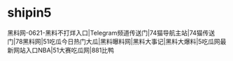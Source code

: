 # shipin5
黑料网-0621-黑料不打烊入口|Telegram频道传送门|74猫导航主站|74猫传送门|78黑料网|51吃瓜今日热门大瓜|黑料曝料网|黑料大事记|黑料大爆料|5吃瓜网最新网站入口NBA|51大赛吃瓜网|881比鸭
